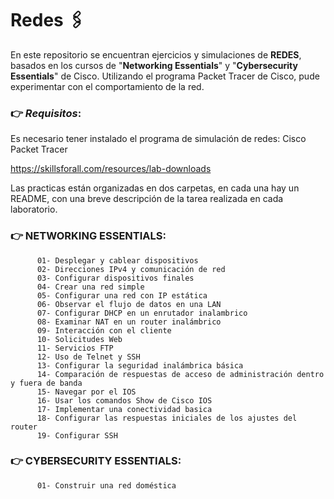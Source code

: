 # **Redes** 🖇️

En este repositorio se encuentran ejercicios y simulaciones de **REDES**, basados en los cursos de "**Networking Essentials**"
y "**Cybersecurity Essentials**" de Cisco. 
Utilizando el programa Packet Tracer de Cisco, pude experimentar con el comportamiento de la red.

### 👉 _Requisitos_:
Es necesario tener instalado el programa de simulación de redes: Cisco Packet Tracer

https://skillsforall.com/resources/lab-downloads



Las practicas están organizadas en dos carpetas, en cada una hay un README, con una breve descripción de la tarea 
realizada en cada laboratorio.

###  👉 NETWORKING ESSENTIALS:
          01- Desplegar y cablear dispositivos
          02- Direcciones IPv4 y comunicación de red
          03- Configurar dispositivos finales
          04- Crear una red simple
          05- Configurar una red con IP estática
          06- Observar el flujo de datos en una LAN
          07- Configurar DHCP en un enrutador inalambrico
          08- Examinar NAT en un router inalámbrico
          09- Interacción con el cliente
          10- Solicitudes Web
          11- Servicios FTP
          12- Uso de Telnet y SSH
          13- Configurar la seguridad inalámbrica básica
          14- Comparación de respuestas de acceso de administración dentro y fuera de banda
          15- Navegar por el IOS
          16- Usar los comandos Show de Cisco IOS
          17- Implementar una conectividad basica
          18- Configurar las respuestas iniciales de los ajustes del router
          19- Configurar SSH
        
###  👉 CYBERSECURITY ESSENTIALS:
          01- Construir una red doméstica

